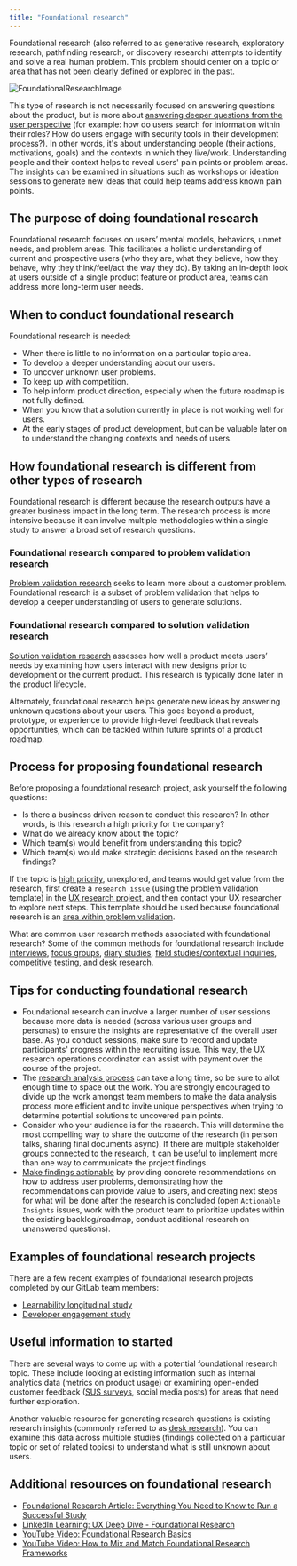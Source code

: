 ```yaml
---
title: "Foundational research"
---
```


Foundational research (also referred to as generative research, exploratory research, pathfinding research, or discovery research) attempts to identify and solve a real human problem. This problem should center on a topic or area that has not been clearly defined or explored in the past.

![FoundationalResearchImage](/handbook/product/ux/ux-research/foundational-research/FoundationalResearchImage.png)

This type of research is not necessarily focused on answering questions about the product, but is more about [answering deeper questions from the user perspective](/handbook/product/ux/ux-research/problem-validation-and-methods/#what-is-problem-validation) (for example: how do users search for information within their roles? How do users engage with security tools in their development process?). In other words, it's about understanding people (their actions, motivations, goals) and the contexts in which they live/work. Understanding people and their context helps to reveal users' pain points or problem areas. The insights can be examined in situations such as workshops or ideation sessions to generate new ideas that could help teams address known pain points.

## The purpose of doing foundational research

Foundational research focuses on users’ mental models, behaviors, unmet needs, and problem areas. This facilitates a holistic understanding of current and prospective users (who they are, what they believe, how they behave, why they think/feel/act the way they do). By taking an in-depth look at users outside of a single product feature or product area, teams can address more long-term user needs.

## When to conduct foundational research

Foundational research is needed:

- When there is little to no information on a particular topic area.
- To develop a deeper understanding about our users.
- To uncover unknown user problems.
- To keep up with competition.
- To help inform product direction, especially when the future roadmap is not fully defined.
- When you know that a solution currently in place is not working well for users.
- At the early stages of product development, but can be valuable later on to understand the changing contexts and needs of users.

## How foundational research is different from other types of research

Foundational research is different because the research outputs have a greater business impact in the long term. The research process is more intensive because it can involve multiple methodologies within a single study to answer a broad set of research questions.

### Foundational research compared to problem validation research

[Problem validation research](/handbook/product/ux/ux-research/problem-validation-and-methods/#what-is-problem-validation) seeks to learn more about a customer problem. Foundational research is a subset of problem validation that helps to develop a deeper understanding of users to generate solutions.

### Foundational research compared to solution validation research

[Solution validation research](/handbook/product/ux/ux-research/solution-validation-and-methods/) assesses how well a product meets users’ needs by examining how users interact with new designs prior to development or the current product. This research is typically done later in the product lifecycle.

Alternately, foundational research helps generate new ideas by answering unknown questions about your users. This goes beyond a product, prototype, or experience to provide high-level feedback that reveals opportunities, which can be tackled within future sprints of a product roadmap.

## Process for proposing foundational research

Before proposing a foundational research project, ask yourself the following questions:

- Is there a business driven reason to conduct this research? In other words, is this research a high priority for the company?
- What do we already know about the topic?
- Which team(s) would benefit from understanding this topic?
- Which team(s) would make strategic decisions based on the research findings?

If the topic is [high priority](/handbook/product/ux/ux-research/research-prioritization/), unexplored, and teams would get value from the research, first create a `research issue` (using the problem validation template) in the [UX research project](https://gitlab.com/gitlab-org/ux-research/-/issues), and then contact your UX researcher to explore next steps. This template should be used because foundational research is an [area within problem validation](/handbook/product/ux/ux-research/problem-validation-and-methods/#what-is-problem-validation).

What are common user research methods associated with foundational research?
Some of the common methods for foundational research include [interviews](/handbook/product/ux/ux-research/facilitating-user-interviews/), [focus groups](https://www.nngroup.com/articles/focus-groups/), [diary studies](/handbook/product/ux/ux-research/diary-studies/), [field studies/contextual inquiries](https://www.nngroup.com/articles/contextual-inquiry/), [competitive testing](https://www.nngroup.com/articles/competitive-usability-evaluations/), and [desk research](https://www.nngroup.com/articles/secondary-research-in-ux/).

## Tips for conducting foundational research

- Foundational research can involve a larger number of user sessions because more data is needed (across various user groups and personas) to ensure the insights are representative of the overall user base. As you conduct sessions, make sure to record and update participants' progress within the recruiting issue. This way, the UX research operations coordinator can assist with payment over the course of the project.
- The [research analysis process](/handbook/product/ux/ux-research/analyzing-research-data/) can take a long time, so be sure to allot enough time to space out the work. You are strongly encouraged to divide up the work amongst team members to make the data analysis process more efficient and to invite unique perspectives when trying to determine potential solutions to uncovered pain points.
- Consider who your audience is for the research. This will determine the most compelling way to share the outcome of the research (in person talks, sharing final documents async). If there are multiple stakeholder groups connected to the research, it can be useful to implement more than one way to communicate the project findings.
- [Make findings actionable](/handbook/product/ux/ux-research/research-insights/) by providing concrete recommendations on how to address user problems, demonstrating how the recommendations can provide value to users, and creating next steps for what will be done after the research is concluded (open `Actionable Insights` issues, work with the product team to prioritize updates within the existing backlog/roadmap, conduct additional research on unanswered questions).

## Examples of foundational research projects

There are a few recent examples of foundational research projects completed by our GitLab team members:

- [Learnability longitudinal study](https://docs.google.com/presentation/d/16hWaDGqkrIg2qQW-uJ7pIDWlwfyDwaXG3q9EXGlXZaI/edit?usp=sharing)
- [Developer engagement study](https://gitlab.com/gitlab-org/ux-research/-/issues/1599)

## Useful information to started

There are several ways to come up with a potential foundational research topic. These include looking at existing information such as internal analytics data (metrics on product usage) or examining open-ended customer feedback ([SUS surveys](/handbook/product/ux/sus-database/), social media posts) for areas that need further exploration.

Another valuable resource for generating research questions is existing research insights (commonly referred to as [desk research](https://www.nngroup.com/articles/secondary-research-in-ux/)). You can examine this data across multiple studies (findings collected on a particular topic or set of related topics) to understand what is still unknown about users.

## Additional resources on foundational research

- [Foundational Research Article: Everything You Need to Know to Run a Successful Study](https://dscout.com/people-nerds/generative-research-complete-guide)
- [LinkedIn Learning: UX Deep Dive - Foundational Research](https://www.linkedin.com/learning/ux-deep-dive-foundational-research/diving-into-foundational-research?autoAdvance=true&autoSkip=false&autoplay=true&resume=false&u=2255073)
- [YouTube Video: Foundational Research Basics](https://www.youtube.com/watch?v=0VbJDMZhcA8)
- [YouTube Video: How to Mix and Match Foundational Research Frameworks](https://www.youtube.com/watch?v=BHR6oZzsy6E)
